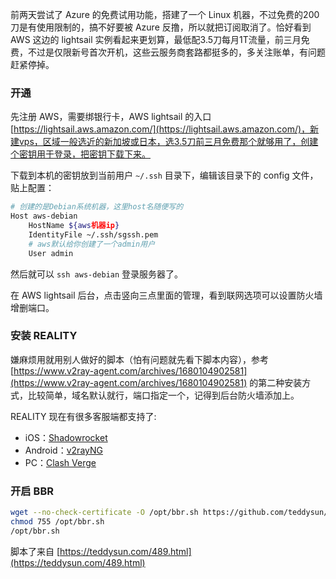 前两天尝试了 Azure 的免费试用功能，搭建了一个 Linux 机器，不过免费的200刀是有使用限制的，搞不好要被 Azure 反撸，所以就把订阅取消了。恰好看到 AWS 这边的 lightsail 实例看起来更划算，最低配3.5刀每月1T流量，前三月免费，不过是仅限新号首次开机，这些云服务商套路都挺多的，多关注账单，有问题赶紧停掉。

### 开通

先注册 AWS，需要绑银行卡，AWS lightsail 的入口 [https://lightsail.aws.amazon.com/](https://lightsail.aws.amazon.com/)，新建vps，区域一般选近的新加坡或日本，选3.5刀前三月免费那个就够用了，创建个密钥用于登录，把密钥下载下来。

下载到本机的密钥放到当前用户 `~/.ssh` 目录下，编辑该目录下的 config 文件，贴上配置：

```bash
# 创建的是Debian系统机器，这里host名随便写的
Host aws-debian
    HostName ${aws机器ip}
    IdentityFile ~/.ssh/sgssh.pem
    # aws默认给你创建了一个admin用户
    User admin
```

然后就可以 `ssh aws-debian` 登录服务器了。

在 AWS lightsail 后台，点击竖向三点里面的管理，看到联网选项可以设置防火墙增删端口。

### 安装 REALITY

嫌麻烦用就用别人做好的脚本（怕有问题就先看下脚本内容），参考 [https://www.v2ray-agent.com/archives/1680104902581](https://www.v2ray-agent.com/archives/1680104902581) 的第二种安装方式，比较简单，域名默认就行，端口指定一个，记得到后台防火墙添加上。

REALITY 现在有很多客服端都支持了:
- iOS：[Shadowrocket](https://apps.apple.com/ca/app/shadowrocket/id932747118)
- Android：[v2rayNG](https://github.com/2dust/v2rayNG)
- PC：[Clash Verge](https://github.com/zzzgydi/clash-verge)

### 开启 BBR

```bash
wget --no-check-certificate -O /opt/bbr.sh https://github.com/teddysun/across/raw/master/bbr.sh
chmod 755 /opt/bbr.sh
/opt/bbr.sh 
```

脚本了来自 [https://teddysun.com/489.html](https://teddysun.com/489.html)